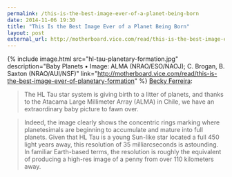 ```yaml
---
permalink: /this-is-the-best-image-ever-of-a-planet-being-born
date: 2014-11-06 19:30
title: "This Is the Best Image Ever of a Planet Being Born"
layout: post
external_url: http://motherboard.vice.com/read/this-is-the-best-image-ever-of-planetary-formation
---
```

{% include image.html src="hl-tau-planetary-formation.jpg" description="Baby Planets • Image: ALMA (NRAO/ESO/NAOJ); C. Brogan, B. Saxton (NRAO/AUI/NSF)" link="http://motherboard.vice.com/read/this-is-the-best-image-ever-of-planetary-formation" %}
[Becky Ferreira](http://motherboard.vice.com/read/this-is-the-best-image-ever-of-planetary-formation):

>The HL Tau star system is giving birth to a litter of planets, and thanks to the Atacama Large Millimeter Array (ALMA) in Chile, we have an extraordinary baby picture to fawn over.

>Indeed, the image clearly shows the concentric rings marking where planetesimals are beginning to accumulate and mature into full planets. Given that HL Tau is a young Sun-like star located a full 450 light years away, this resolution of 35 milliarcseconds is astounding. In familiar Earth-based terms, the resolution is roughly the equivalent of producing a high-res image of a penny from over 110 kilometers away.